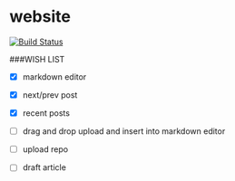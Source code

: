 website
=======
[![Build Status](https://travis-ci.org/ShinyChang/website.svg?branch=master)](https://travis-ci.org/ShinyChang/website)

###WISH LIST
  - [x] markdown editor  
  - [x] next/prev post
  - [x] recent posts
  - [ ] drag and drop upload and insert into markdown editor
  - [ ] upload repo
  - [ ] draft article
 
